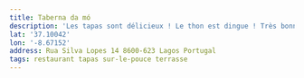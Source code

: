 ```yaml
---
title: Taberna da mó
description: 'Les tapas sont délicieux ! Le thon est dingue ! Très bonne adresse '
lat: '37.10042'
lon: '-8.67152'
address: Rua Silva Lopes 14 8600-623 Lagos Portugal
tags: restaurant tapas sur-le-pouce terrasse
---
```

